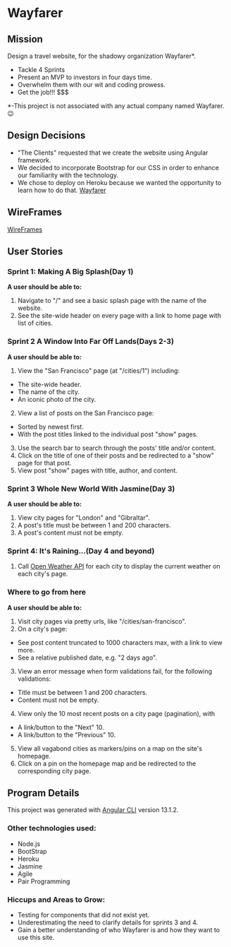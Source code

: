 # Wayfarer

## Mission
Design a travel website, for the shadowy organization Wayfarer*.
- Tackle 4 Sprints
- Present an MVP to investors in four days time.
- Overwhelm them with our wit and coding prowess.
- Get the job!!! $$$

*-This project is not associated with any actual company named Wayfarer. 😉 
## Design Decisions
- "The Clients" requested that we create the website using Angular framework.
- We decided to incorporate Bootstrap for our CSS in order to enhance our  familiarity with the technology.
- We chose to deploy on Heroku because we wanted the opportunity to learn how to do that. [Wayfarer](https://wayfarer-sethrichard.herokuapp.com/)


## WireFrames
[WireFrames](./src/assets/wireframes.png)

## User Stories

### Sprint 1: Making A Big Splash(Day 1)

**A user should be able to:**
 1. Navigate to "/" and see a basic splash page with the name of the website. 
 2. See the site-wide header on every page with a link to home page with list of cities. 

### Sprint 2 A Window Into Far Off Lands(Days 2-3)

**A user should be able to:** 
1. View the "San Francisco" page (at "/cities/1") including:
  * The site-wide header.
  * The name of the city.
  * An iconic photo of the city.
2. View a list of posts on the San Francisco page:
  * Sorted by newest first.
  * With the post titles linked to the individual post "show" pages.
3. Use the search bar to search through the posts' title and/or content.
4. Click on the title of one of their posts and be redirected to a "show" page for that post.
5. View post "show" pages with title, author, and content.

### Sprint 3 Whole New World With Jasmine(Day 3)

**A user should be able to:**

1. View city pages for "London" and "Gibraltar".
2. A post's title must be between 1 and 200 characters.
3. A post's content must not be empty.

### Sprint 4: It's Raining...(Day 4 and beyond)
1. Call [Open Weather API](https://openweathermap.org/current) for each city to display the current weather on each city's page.

### Where to go from here

**A user should be able to:**

1. Visit city pages via pretty urls, like "/cities/san-francisco".
2. On a city's page:
  * See post content truncated to 1000 characters max, with a link to view more.
  * See a relative published date, e.g. "2 days ago".
3. View an error message when form validations fail, for the following validations:
  * Title must be between 1 and 200 characters.
  * Content must not be empty.
4. View only the 10 most recent posts on a city page (pagination), with
  * A link/button to the "Next" 10.
  * A link/button to the "Previous" 10.
5. View all vagabond cities as markers/pins on a map on the site's homepage.
6. Click on a pin on the homepage map and be redirected to the corresponding city page.

## Program Details
This project was generated with [Angular CLI](https://github.com/angular/angular-cli) version 13.1.2.
### Other technologies used:

- Node.js
- BootStrap
- Heroku
- Jasmine
- Agile
- Pair Programming

### Hiccups and Areas to Grow:
  - Testing for components that did not exist yet.
  - Underestimating the need to clarify details for sprints 3 and 4. 
  - Gain a better understanding of who Wayfarer is and how they want to use this site.

